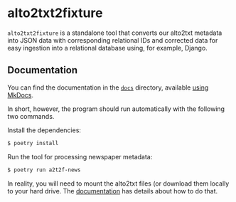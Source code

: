# alto2txt2fixture

`alto2txt2fixture` is a standalone tool that converts our alto2txt metadata into JSON data with corresponding relational IDs and corrected data for easy ingestion into a relational database using, for example, Django.

## Documentation

You can find the documentation in the [`docs`](docs) directory, available [using MkDocs](https://www.mkdocs.org/getting-started/).

In short, however, the program should run automatically with the following two commands.

Install the dependencies:

```sh
$ poetry install
```

Run the tool for processing newspaper metadata:

```sh
$ poetry run a2t2f-news
```

In reality, you will need to mount the alto2txt files (or download them locally to your hard drive. The [documentation](docs) has details about how to do that.
